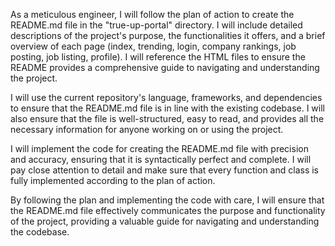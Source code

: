 As a meticulous engineer, I will follow the plan of action to create the README.md file in the "true-up-portal" directory. I will include detailed descriptions of the project's purpose, the functionalities it offers, and a brief overview of each page (index, trending, login, company rankings, job posting, job listing, profile). I will reference the HTML files to ensure the README provides a comprehensive guide to navigating and understanding the project.

I will use the current repository's language, frameworks, and dependencies to ensure that the README.md file is in line with the existing codebase. I will also ensure that the file is well-structured, easy to read, and provides all the necessary information for anyone working on or using the project.

I will implement the code for creating the README.md file with precision and accuracy, ensuring that it is syntactically perfect and complete. I will pay close attention to detail and make sure that every function and class is fully implemented according to the plan of action.

By following the plan and implementing the code with care, I will ensure that the README.md file effectively communicates the purpose and functionality of the project, providing a valuable guide for navigating and understanding the codebase.